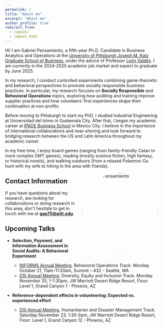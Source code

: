```yaml
---
permalink: /
title: "About me"
excerpt: "About me"
author_profile: true
redirect_from: 
  - /about/
  - /about.html
---
```

<style>
  .about-image {
    width: 250px;
    border-radius: 50%;
    margin-left: 15px;
    float: right;
  }
  
  @media (max-width: 600px) {
    .about-image {
      float: none;
      display: block;
      margin: 0 auto;
    }
  }
</style>

Hi! I am Gabriel Pensamiento, a fifth-year Ph.D. Candidate in Business Analytics and Operations at the [University of Pittsburgh Joseph M. Katz Graduate School of Business](https://business.pitt.edu/), under the advice of Professor [León Valdés](https://www.leonvaldes.com/). I am currently in the 2024-2025 academic job market and expect to graduate by June 2025. 

In my research, I conduct controlled experiments combining game-theoretic and behavioral perspectives to promote socially responsible business practices. In particular, my research focuses on **Socially Responsible** and **Behavioral Operations**  topics, exploring how auditing and training improve supplier practices and how volunteers’ first experiences shape their continuation at non-profits. 

Before moving to Pittsburgh to start my PhD, I studied Industrial Engineering at Universidad del Istmo in Guatemala City. After that, I began my academic career at [IPADE Business School](https://www.ipadebusinessschool.com/) in Mexico City. I believe in the importance of international collaborations and near-shoring and look forward to bridging research between the US and Latin America throughout my academic career.

In my free time, I enjoy board games (ranging from family-friendly Catan to more complex GMT games), reading (mostly science fiction, high fantasy, or historical novels), and walking outdoors (from a relaxed Pokemon Go hunt with my wife to hiking in the area with friends).   

<img src="https://gpensamiento.github.io/images/GabrielyDulce.jpg" alt="Gabriel Pensamiento" class="about-image">

## Contact Information
If you have questions about my research, are looking for collaborations or doing research in this area, don't hesitate to get in touch with me at  **gap75@pitt.edu**.


## Upcoming Talks
- **Selection, Payment, and Information Assessment in Social Audits: A Behavioral Experiment**
  - [INFORMS Annual Meeting](https://meetings.informs.org/wordpress/seattle2024/), Behavioral Operations Track. Monday October 21, 11am-11:20am, Summit – 432 - Seattle, WA
  - [DSI Annual Meeting](https://decisionsciences.org/conference/2024-annual-conference/), Diversity, Equity and Inclusion Track. Monday November 25, 1-1:30pm, JW Marriott Desert Ridge Resort, Floor: Level 1, Grand Canyon 1 - Phoenix, AZ


- **Reference-dependent effects in volunteering: Expected vs. experienced effort**
  - [DSI Annual Meeting](https://decisionsciences.org/conference/2024-annual-conference/), Humanitarian and Disaster Management Track. Saturday November 23, 1:30-2pm, JW Marriott Desert Ridge Resort, Floor: Level 1, Grand Canyon 12 - Phoenix, AZ

